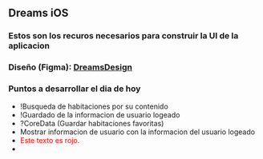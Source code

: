## Dreams iOS

### Estos son los recuros necesarios para construir la UI de la aplicacion

### Diseño (Figma): [DreamsDesign](https://www.figma.com/design/dONuMtUIZmygACBVlPtFVR/DreamsApp?node-id=0-1&t=mLbo6wXoyyLgGIrH-1)

### Puntos a desarrollar el dia de hoy 
- !Busqueda de habitaciones por su contenido
- !Guardado de la informacion de usuario logeado
- ?CoreData (Guardar habitaciones favoritas)
- Mostrar informacion de usuario con la informacion del usuario logeado
- <span style="color: red;">Este texto es rojo.</span>
- 



